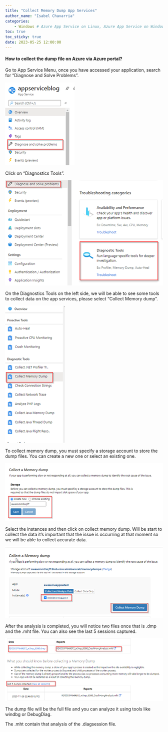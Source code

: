 ```yaml
---
title: "Collect Memory Dump App Services"
author_name: "Isabel Chavarria"
categories:
    - Windows # Azure App Service on Linux, Azure App Service on Windows, Function App, Azure VM, Azure SDK
toc: true
toc_sticky: true
date: 2023-05-25 12:00:00
---
```



#### How to collect the dump file on Azure via Azure portal?

Go to App Service Menu, once you have accessed your application, search for “Diagnose and Solve Problems”.

[![image](/media/2023/collectdump/01.PNG)](/media/2023/collectdump/01.PNG)


Click on “Diagnostics Tools”.

[![image](/media/2023/collectdump/02.PNG)](/media/2023/collectdump/02.PNG)


On the Diagnostics Tools on the left side, we will be able to see some tools to collect data on the app services, please select “Collect Memory dump”.

[![image](/media/2023/collectdump/03.PNG)](/media/2023/collectdump/03.PNG)

To collect memory dump, you must specify a storage account to store the dump files. You can create a new one or select an existing one.

[![image](/media/2023/collectdump/04.PNG)](/media/2023/collectdump/04.PNG)

Select the instances and then click on collect memory dump. Will be start to collect the data it’s important that the issue is occurring at that moment so we will be able to collect accurate data.

[![image](/media/2023/collectdump/05.PNG)](/media/2023/collectdump/05.PNG)

After the analysis is completed, you will notice two files once that is .dmp and the .mht file. You can also see the last 5 sessions captured.

[![image](/media/2023/collectdump/06.PNG)](/media/2023/collectdump/06.PNG)

The dump file will be the full file and you can analyze it using tools like windbg or DebugDiag.

The .mht contain that analysis of the .diagsession file.
